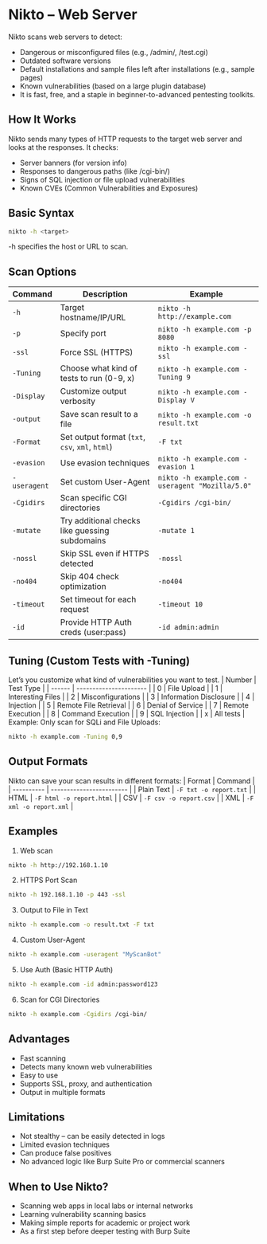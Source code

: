 # Nikto – Web Server

Nikto scans web servers to detect:
- Dangerous or misconfigured files (e.g., /admin/, /test.cgi)
- Outdated software versions
- Default installations and sample files left after installations (e.g., sample pages)
- Known vulnerabilities (based on a large plugin database)
- It is fast, free, and a staple in beginner-to-advanced pentesting toolkits.

## How It Works
Nikto sends many types of HTTP requests to the target web server and looks at the responses. It checks:
- Server banners (for version info)
- Responses to dangerous paths (like /cgi-bin/)
- Signs of SQL injection or file upload vulnerabilities
- Known CVEs (Common Vulnerabilities and Exposures)


## Basic Syntax
```bash
nikto -h <target>
```
-h specifies the host or URL to scan.

## Scan Options
| **Command**  | **Description**   | **Example**           |
| ------------ | ---------------------------------- | -------------------------- |
| `-h`         | Target hostname/IP/URL    | `nikto -h http://example.com`    |
| `-p`         | Specify port | `nikto -h example.com -p 8080`    |
| `-ssl`       | Force SSL (HTTPS)   | `nikto -h example.com -ssl`  |
| `-Tuning`    | Choose what kind of tests to run (0-9, x) | `nikto -h example.com -Tuning 9`   |
| `-Display`   | Customize output verbosity  | `nikto -h example.com -Display V` |
| `-output`    | Save scan result to a file  | `nikto -h example.com -o result.txt`  |
| `-Format`    | Set output format (`txt`, `csv`, `xml`, `html`) | `-F txt` |
| `-evasion`   | Use evasion techniques | `nikto -h example.com -evasion 1`  |
| `-useragent` | Set custom User-Agent  | `nikto -h example.com -useragent "Mozilla/5.0"` |
| `-Cgidirs`   | Scan specific CGI directories  | `-Cgidirs /cgi-bin/`    |
| `-mutate`    | Try additional checks like guessing subdomains  | `-mutate 1`   |
| `-nossl`     | Skip SSL even if HTTPS detected                 | `-nossl`   |
| `-no404`     | Skip 404 check optimization                     | `-no404`   |
| `-timeout`   | Set timeout for each request                    | `-timeout 10` |
| `-id`        | Provide HTTP Auth creds (user\:pass)            | `-id admin:admin` |

##  Tuning (Custom Tests with -Tuning)
Let’s you customize what kind of vulnerabilities you want to test.
| Number | Test Type              |
| ------ | ---------------------- |
| 0      | File Upload            |
| 1      | Interesting Files      |
| 2      | Misconfigurations      |
| 3      | Information Disclosure |
| 4      | Injection              |
| 5      | Remote File Retrieval  |
| 6      | Denial of Service      |
| 7      | Remote Execution       |
| 8      | Command Execution      |
| 9      | SQL Injection          |
| x      | All tests              |
Example: Only scan for SQLi and File Uploads:
```bash
nikto -h example.com -Tuning 0,9
```

## Output Formats
Nikto can save your scan results in different formats:
| Format     | Command                  |
| ---------- | ------------------------ |
| Plain Text | `-F txt -o report.txt`   |
| HTML       | `-F html -o report.html` |
| CSV        | `-F csv -o report.csv`   |
| XML        | `-F xml -o report.xml`   |


## Examples
1. Web scan
```bash
nikto -h http://192.168.1.10
```
2. HTTPS Port Scan
```bash
nikto -h 192.168.1.10 -p 443 -ssl
```
3. Output to File in Text
```bash
nikto -h example.com -o result.txt -F txt
```
4. Custom User-Agent
```bash
nikto -h example.com -useragent "MyScanBot"
```
5. Use Auth (Basic HTTP Auth)
```bash
nikto -h example.com -id admin:password123
```
6. Scan for CGI Directories
```bash
nikto -h example.com -Cgidirs /cgi-bin/
```

## Advantages
- Fast scanning
- Detects many known web vulnerabilities
- Easy to use
- Supports SSL, proxy, and authentication
- Output in multiple formats

## Limitations
- Not stealthy – can be easily detected in logs
- Limited evasion techniques
- Can produce false positives
- No advanced logic like Burp Suite Pro or commercial scanners

## When to Use Nikto?
- Scanning web apps in local labs or internal networks
- Learning vulnerability scanning basics
- Making simple reports for academic or project work
- As a first step before deeper testing with Burp Suite


